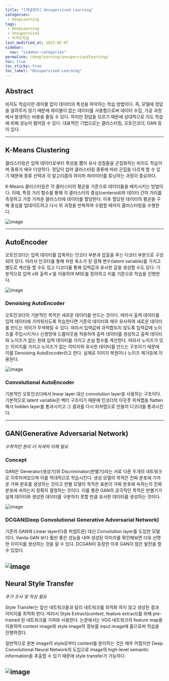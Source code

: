 ```yaml
---
title: "[개념정리] Unsupervised Learning"
categories:
 - DeepLearning
tags:
 - DeepLearning
 - Unsupervised
 - 비지도학습
last_modified_at: 2023-02-07
sidebar:
  nav: "sidebar-categories"
permalink: /deeplearning/unsupervisedlearning/
toc: true
toc_sticky: true
toc_label: "Unsupervised Learning"
---
```


## Abstract

비지도 학습이란 레이블 없이 데이터의 특성을 파악하는 학습 방법이다. 즉, 모델에 정답을 알려주지 않기 때문에 레이블이 없는 데이터를 사용함으로써 데이터 수집, 가공 과정에서 발생하는 비용을 줄일 수 있다. 하지만 정답을 모르기 때문에 상대적으로 지도 학습에 비해 성능이 떨어질 수 있다. 대표적인 기법으로는 클러스터링, 오토인코더, GAN 등이 있다.

---

## K-Means Clustering

클러스터링은 입력 데이터로부터 특성을 뽑아 유사 성질들을 군집화하는 비지도 학습이며 종류가 매우 다양하다. 정답이 없어 클러스터링 종류에 따라 군집을 다르게 할 수 있기 때문에 종류 선택과 각 알고리즘의 하이퍼 파라미터를 튜닝하는 과정이 중요하다.

K-Means 클러스터링은 각 클러스터의 평균을 기준으로 데이터들을 배치시키는 방법이다. 이때, 특정 거리 함수를 통해 각 클러스터의 중심(centeroid)와 데이터 간의 거리를 측정하고 가장 가까운 클러스터에 데이터를 할당한다. 이후 할당된 데이터의 평균을 구해 중심을 업데이트하고 다시 위 과정을 반복하여 수렴할 때까지 클러스터링을 수행한다.

![image](/assets/images/kmeans.png)

---

## AutoEncoder

오토인코더는 입력 데이터를 압축하는 인코더 부분과 압출을 푸는 디코더 부분으로 구성되어 있다. 따라서 인코더를 통해 차원 축소가 된 잠재 변수(latent variable)를 가지고 별도로 계산을 할 수도 있고 디코더를 통해 입력값과 유사한 값을 생성할 수도 있다. 기본적으로 입력 x와 출력 x’을 이용하여 MSE를 정의하고 이를 기준으로 학습을 진행한다.

![image](/assets/images/autoencoder.png)

### Denoising AutoEncoder

오토인코더의 기본적인 목적은 새로운 데이터를 만드는 것이다. 따라서 출력 데이터를 입력 데이터에 가까워지도록 학습한다면 기존의 데이터와 매우 유사하여 새로운 데이터를 만드는 의미가 무색해질 수 있다. 따라서 입력값에 과적합되지 않도록 입력값에 노이즈를 주입시키거나 신경망에 드롭아웃을 적용하여 출력 데이터를 생성하고 출력 데이터와 노이즈가 없는 원래 입력 데이터를 가지고 손실 함수를 계산한다. 따라서 노이즈가 있는 이미지를 가지고 노이즈가 없는 이미지와 유사한 데이터를 만드는 구조이기 때문에 이를 Denoising AutoEncoder라고 한다. 실제로 이미지 복원이나 노이즈 제거등에 이용된다.

![image](/assets/images/denoise.png)

### Convolutional AutoEncoder

기본적인 오토인코더에서 linear layer 대신 convolution layer을 사용하는 구조이다. 기본적으로 latent variable은 벡터 구조이기 때문에 인코더의 아웃풋 피쳐맵을 flatten해서 hidden layer를 통과시키고 그 결과를 다시 피쳐맵으로 만들어 디코더를 통과시킨다.

---

## GAN(Generative Adversarial Network)

*수학적인 원리 더 자세히 이해 필요*

### Concept

GAN은 Generator(생성기)와 Discriminator(판별기)라는 서로 다른 두개의 네트워크로 이루어져있으며 이를 적대적으로 학습시킨다. 생성 모델의 목적은 진짜 분포에 가까운 가짜 분포를 생성하는 것이고 판별 모델의 목적은 표본이 가짜 분포에 속하는지 진짜 분포에 속하는지 정확히 결정하는 것이다. 이를 통한 GAN의 궁극적인 목적은 판별기가 실제 데이터와 생성한 데이터를 구분하지 못할 만큼 유사한 데이터를 생성하는 것이다. 

![image](/assets/images/gan.png)

### DCGAN(Deep Convolutional Generative Adversarial Network)

기존의 GAN에 Linear layer(다층 퍼셉트론) 대신 Convolution layer를 도입한 모델이다. Vanila GAN 보다 훨씬 좋은 성능을 내며 생성된 이미지를 확인해보면 더욱 선명한 이미지를 생성하는 것을 알 수 있다. DCGAN이 등장한 이후 GAN이 많은 발전을 할 수 있었다.

![image](/assets/images/dcgan.png)
---

## Neural Style Transfer

*추가 조사 및 작성 필요*

Style Transfer는 앞선 네트워크들과 달리 네트워크를 최적화 하지 않고 생성된 결과 이미지를 최적화 한다. 따라서 Style Extract(context, feature extract)를 위해 pre-trained 된 네트워크를 가져와 사용한다. 논문에서는 VGG 네트워크의 feature map을 이용하여 context image와 style image의 정보를 input image에 줌으로써 학습을 진행하였다.

일반적으로 원본 image의 style로부터 context를 분리하는 것은 매우 어렵지만 Deep Convolutional Neural Network의 도입으로 image의 high-level semantic information을 추출할 수 있기 때문에 style transfer가 가능하다.

![image](/assets/images/styletransfer.png)
---
